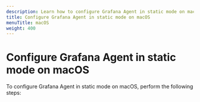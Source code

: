 ```yaml
---
description: Learn how to configure Grafana Agent in static mode on macOS
title: Configure Grafana Agent in static mode on macOS
menuTitle: macOS
weight: 400
---
```


# Configure Grafana Agent in static mode on macOS

To configure Grafana Agent in static mode on macOS, perform the following steps:
